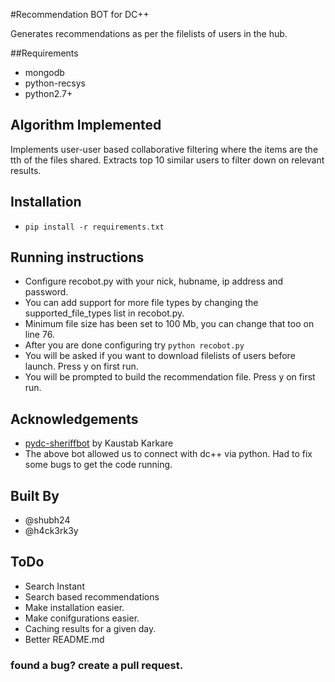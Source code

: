 #Recommendation BOT for DC++

Generates recommendations as per the filelists of users in the hub.

##Requirements
- mongodb
- python-recsys
- python2.7+

## Algorithm Implemented

Implements user-user based collaborative filtering where the items are the tth of the files shared. Extracts top 10 similar users to filter down on relevant results.

## Installation

- `pip install -r requirements.txt`

## Running instructions

- Configure recobot.py with your nick, hubname, ip address and password.
- You can add support for more file types by changing the supported_file_types list in recobot.py.
- Minimum file size has been set to 100 Mb, you can change that too on line 76.
- After you are done configuring try `python recobot.py`
- You will be asked if you want to download filelists of users before launch. Press y on first run.
- You will be prompted to build the recommendation file. Press y on first run.

## Acknowledgements
- [pydc-sheriffbot](https://github.com/kaustubh-karkare/pydc-sheriffbot/) by Kaustab Karkare
- The above bot allowed us to connect with dc++ via python. Had to fix some bugs to get the code running.

## Built By
- @shubh24
- @h4ck3rk3y

## ToDo
- Search Instant
- Search based recommendations
- Make installation easier.
- Make conifgurations easier.
- Caching results for a given day.
- Better README.md


### found a bug? create a pull request.